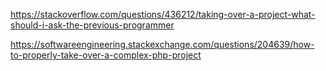 https://stackoverflow.com/questions/436212/taking-over-a-project-what-should-i-ask-the-previous-programmer

https://softwareengineering.stackexchange.com/questions/204639/how-to-properly-take-over-a-complex-php-project


